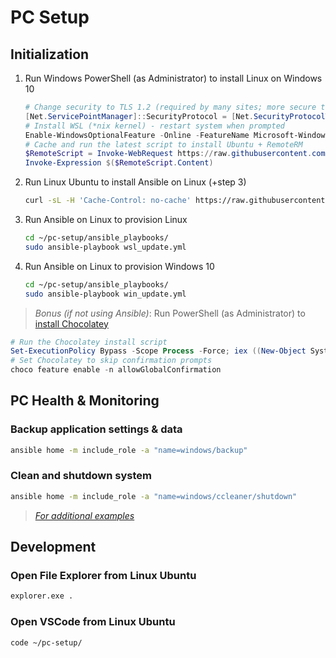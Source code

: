 # PC Setup

## Initialization

1. Run Windows PowerShell (as Administrator) to install Linux on Windows 10

    ``` powershell
    # Change security to TLS 1.2 (required by many sites; more secure than default TLS 1.0)
    [Net.ServicePointManager]::SecurityProtocol = [Net.SecurityProtocolType]::Tls12
    # Install WSL (*nix kernel) - restart system when prompted
    Enable-WindowsOptionalFeature -Online -FeatureName Microsoft-Windows-Subsystem-Linux
    # Cache and run the latest script to install Ubuntu + RemoteRM
    $RemoteScript = Invoke-WebRequest https://raw.githubusercontent.com/david-rachwalik/pc-setup/master/win_setup.ps1
    Invoke-Expression $($RemoteScript.Content)
    ```

2. Run Linux Ubuntu to install Ansible on Linux (+step 3)

    ``` bash
    curl -sL -H 'Cache-Control: no-cache' https://raw.githubusercontent.com/david-rachwalik/pc-setup/master/wsl_setup.sh | sudo bash
    ```

3. Run Ansible on Linux to provision Linux

    ``` bash
    cd ~/pc-setup/ansible_playbooks/
    sudo ansible-playbook wsl_update.yml
    ```

4. Run Ansible on Linux to provision Windows 10

    ``` bash
    cd ~/pc-setup/ansible_playbooks/
    sudo ansible-playbook win_update.yml
    ```

> *Bonus (if not using Ansible)*: Run PowerShell (as Administrator) to [install Chocolatey](https://chocolatey.org/install)

``` powershell
# Run the Chocolatey install script
Set-ExecutionPolicy Bypass -Scope Process -Force; iex ((New-Object System.Net.WebClient).DownloadString('https://chocolatey.org/install.ps1'))
# Set Chocolatey to skip confirmation prompts
choco feature enable -n allowGlobalConfirmation

```

## PC Health & Monitoring

### Backup application settings & data

``` bash
ansible home -m include_role -a "name=windows/backup"
```

### Clean and shutdown system

``` bash
ansible home -m include_role -a "name=windows/ccleaner/shutdown"
```

> *[For additional examples](https://github.com/david-rachwalik/pc-setup/tree/master/ansible_playbooks)*

## Development

### Open File Explorer from Linux Ubuntu

``` bash
explorer.exe .
```

### Open VSCode from Linux Ubuntu

``` bash
code ~/pc-setup/
```
